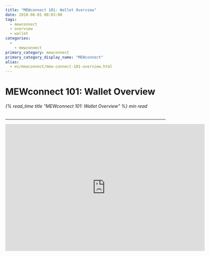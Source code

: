 ```yaml
---
title: "MEWconnect 101: Wallet Overview"
date: 2018-06-01 00:03:00
tags:
  - mewconnect
  - overview
  - wallet
categories:
  - 
    - mewconnect
primary_category: mewconnect
primary_category_display_name: "MEWconnect"
alias:
  - es/mewconnect/mew-connect-101-overview.html
---
```


# **MEWconnect 101: Wallet Overview**

###### {% read_time title "MEWconnect 101: Wallet Overview" %} min read

* * *

<div class="youtube-video">
<iframe width="627" height="400" src="https://www.youtube.com/embed/RjgxxNgTBGM" frameborder="0" allow="accelerometer; autoplay; encrypted-media; gyroscope; picture-in-picture" allowfullscreen></iframe>
</div>
